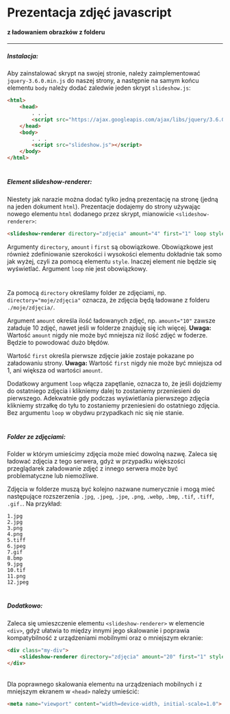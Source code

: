 # Prezentacja zdjęć javascript 
#### z ładowaniem obrazków z folderu
***
##### Instalacja:
Aby zainstalować skrypt na swojej stronie, należy zaimplementować ``jquery-3.6.0.min.js`` do naszej strony, a następnie na samym końcu elementu ``body`` należy dodać zaledwie jeden skrypt ``slideshow.js``:
```html
<html>
    <head>
        . . .
        <script src="https://ajax.googleapis.com/ajax/libs/jquery/3.6.0/jquery.min.js"></script>
    </head>
    <body>
        . . .
        <script src="slideshow.js"></script>
    </body>
</html>
```
#
##### Element slideshow-renderer:
Niestety jak narazie można dodać tylko jedną prezentację na stronę (jedną na jeden dokument ``html``).
Prezentacje dodajemy do strony używając nowego elementu ``html`` dodanego przez skrypt, mianowicie ``<slideshow-renderer>``:
```html
<slideshow-renderer directory="zdjęcia" amount="4" first="1" loop style="width: 800px; height: 450px;"></slideshow-renderer>
```
Argumenty ``directory``, ``amount`` i ``first`` są obowiązkowe. Obowiązkowe jest również zdefiniowanie szerokości i wysokości elementu dokładnie tak somo jak wyżej, czyli za pomocą elementu ``style``. Inaczej element nie będzie się wyświetlać. Argument ``loop`` nie jest obowiązkowy.
#
Za pomocą ``directory`` określamy folder ze zdjęciami, np. ``directory="moje/zdjęcia"`` oznacza, że zdjęcia będą ładowane z folderu ``./moje/zdjęcia/``.

Argument ``amount`` określa ilość ładowanych zdjęć, np. ``amount="10"`` zawsze załaduje 10 zdjęć, nawet jeśli w folderze znajduję się ich więcej.
**Uwaga:** Wartość ``amount`` nigdy nie może być mniejsza niż ilość zdjęć w foderze. Będzie to powodować dużo błędów.

Wartość ``first`` określa pierwsze zdjęcie jakie zostaje pokazane po załadowaniu strony.
**Uwaga:** Wartość ``first`` nigdy nie może być mniejsza od 1, ani większa od wartości ``amount``.

Dodatkowy argument ``loop`` włącza zapętlanie, oznacza to, że jeśli dojdziemy do ostatniego zdjęcia i klikniemy dalej to zostaniemy przeniesieni do pierwszego. Adekwatnie gdy podczas wyświetlania pierwszego zdjęcia klikniemy strzałkę do tyłu to zostaniemy przeniesieni do ostatniego zdjęcia. Bez argumentu ``loop`` w obydwu przypadkach nic się nie stanie.
#
##### Folder ze zdjęciami:
Folder w którym umieścimy zdjęcia może mieć dowolną nazwę. Zaleca się ładować zdjęcia z tego serwera, gdyż w przypadku większości przeglądarek załadowanie zdjęć z innego serwera może być problematyczne lub niemożliwe.

Zdjęcia w folderze muszą być kolejno nazwane numerycznie i mogą mieć następujące rozszerzenia ``.jpg``, ``.jpeg``, ``.jpe``, ``.png``, ``.webp``, ``.bmp``, ``.tif``, ``.tiff``, ``.gif.``. Na przykład:
```
1.jpg
2.jpg
3.png
4.png
5.tiff
6.jpeg
7.gif
8.bmp
9.jpg
10.tif
11.png
12.jpeg
```
#
##### Dodatkowo:
Zaleca się umieszczenie elementu ``<slideshow-renderer>`` w elemencie ``<div>``, gdyż ułatwia to między innymi jego skalowanie i poprawia kompatybilność z urządzeniami mobilnymi oraz o mniejszym ekranie:
```html
<div class="my-div">
    <slideshow-renderer directory="zdjęcia" amount="20" first="1" style="width: 800px; height: 450px;"></slideshow-renderer>
</div>
```
######
Dla poprawnego skalowania elementu na urządzeniach mobilnych i z mniejszym ekranem w ``<head>`` należy umieścić:
```html
<meta name="viewport" content="width=device-width, initial-scale=1.0">
```

